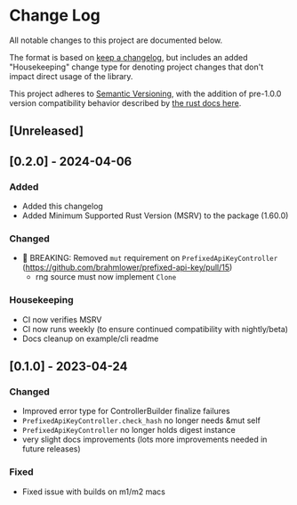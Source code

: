 # Change Log

All notable changes to this project are documented below.

The format is based on [keep a changelog](http://keepachangelog.com), but includes an added
"Housekeeping" change type for denoting project changes that don't impact direct usage of
the library.

This project adheres to [Semantic Versioning](https://semver.org/spec/v2.0.0.html), with the
addition of pre-1.0.0 version compatibility behavior described by [the rust docs here](https://doc.rust-lang.org/cargo/reference/specifying-dependencies.html#specifying-dependencies-from-cratesio).



## [Unreleased]

## [0.2.0] - 2024-04-06

### Added
- Added this changelog
- Added Minimum Supported Rust Version (MSRV) to the package (1.60.0)

### Changed
- 🚨 BREAKING: Removed `mut` requirement on `PrefixedApiKeyController` (https://github.com/brahmlower/prefixed-api-key/pull/15)
  - rng source must now implement `Clone`

### Housekeeping
- CI now verifies MSRV
- CI now runs weekly (to ensure continued compatibility with nightly/beta)
- Docs cleanup on example/cli readme

## [0.1.0] - 2023-04-24

### Changed
- Improved error type for ControllerBuilder finalize failures
- `PrefixedApiKeyController.check_hash` no longer needs &mut self
- `PrefixedApiKeyController` no longer holds digest instance
- very slight docs improvements (lots more improvements needed in future releases)

### Fixed
- Fixed issue with builds on m1/m2 macs
